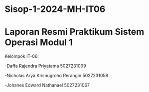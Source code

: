 # Sisop-1-2024-MH-IT06
# Laporan Resmi Praktikum Sistem Operasi Modul 1

Kelompok IT-06:

-Daffa Rajendra Priyatama 5027231009

-Nicholas Arya Krisnugroho Rerangin 5027231058

-Johanes Edward Nathanael 5027231067
